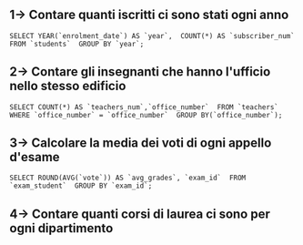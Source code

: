 ## 1-> Contare quanti iscritti ci sono stati ogni anno
``
SELECT YEAR(`enrolment_date`) AS `year`, 
COUNT(*) AS `subscriber_num` 
FROM `students` 
GROUP BY `year`;
``
## 2-> Contare gli insegnanti che hanno l'ufficio nello stesso edificio
``
SELECT COUNT(*) AS `teachers_num`,`office_number` 
FROM `teachers` 
WHERE `office_number` = `office_number` 
GROUP BY(`office_number`);
``
## 3-> Calcolare la media dei voti di ogni appello d'esame
``
SELECT ROUND(AVG(`vote`)) AS `avg_grades`, `exam_id` 
FROM `exam_student` 
GROUP BY `exam_id`;
``
## 4-> Contare quanti corsi di laurea ci sono per ogni dipartimento

